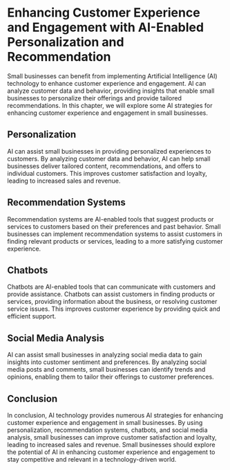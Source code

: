 Enhancing Customer Experience and Engagement with AI-Enabled Personalization and Recommendation
======================================================================================================================================================================

Small businesses can benefit from implementing Artificial Intelligence (AI) technology to enhance customer experience and engagement. AI can analyze customer data and behavior, providing insights that enable small businesses to personalize their offerings and provide tailored recommendations. In this chapter, we will explore some AI strategies for enhancing customer experience and engagement in small businesses.

Personalization
---------------

AI can assist small businesses in providing personalized experiences to customers. By analyzing customer data and behavior, AI can help small businesses deliver tailored content, recommendations, and offers to individual customers. This improves customer satisfaction and loyalty, leading to increased sales and revenue.

Recommendation Systems
----------------------

Recommendation systems are AI-enabled tools that suggest products or services to customers based on their preferences and past behavior. Small businesses can implement recommendation systems to assist customers in finding relevant products or services, leading to a more satisfying customer experience.

Chatbots
--------

Chatbots are AI-enabled tools that can communicate with customers and provide assistance. Chatbots can assist customers in finding products or services, providing information about the business, or resolving customer service issues. This improves customer experience by providing quick and efficient support.

Social Media Analysis
---------------------

AI can assist small businesses in analyzing social media data to gain insights into customer sentiment and preferences. By analyzing social media posts and comments, small businesses can identify trends and opinions, enabling them to tailor their offerings to customer preferences.

Conclusion
----------

In conclusion, AI technology provides numerous AI strategies for enhancing customer experience and engagement in small businesses. By using personalization, recommendation systems, chatbots, and social media analysis, small businesses can improve customer satisfaction and loyalty, leading to increased sales and revenue. Small businesses should explore the potential of AI in enhancing customer experience and engagement to stay competitive and relevant in a technology-driven world.
